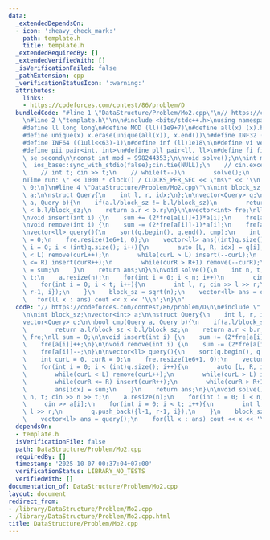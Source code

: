 ```yaml
---
data:
  _extendedDependsOn:
  - icon: ':heavy_check_mark:'
    path: template.h
    title: template.h
  _extendedRequiredBy: []
  _extendedVerifiedWith: []
  _isVerificationFailed: false
  _pathExtension: cpp
  _verificationStatusIcon: ':warning:'
  attributes:
    links:
    - https://codeforces.com/contest/86/problem/D
  bundledCode: "#line 1 \"DataStructure/Problem/Mo2.cpp\"\n// https://codeforces.com/contest/86/problem/D\n\
    \n#line 2 \"template.h\"\n\n#include <bits/stdc++.h>\nusing namespace std;\n \n\
    #define ll long long\n#define MOD (ll)(1e9+7)\n#define all(x) (x).begin(),(x).end()\n\
    #define unique(x) x.erase(unique(all(x)), x.end())\n#define INF32 ((1ull<<31)-1)\n\
    #define INF64 ((1ull<<63)-1)\n#define inf (ll)1e18\n\n#define vi vector<int>\n\
    #define pii pair<int, int>\n#define pll pair<ll, ll>\n#define fi first\n#define\
    \ se second\n\nconst int mod = 998244353;\n\nvoid solve();\n\nint main(){\n  \
    \  ios_base::sync_with_stdio(false);cin.tie(NULL);\n    // cin.exceptions(cin.failbit);\n\
    \    // int t; cin >> t;\n    // while(t--)\n        solve();\n    cerr << \"\\\
    nTime run: \" << 1000 * clock() / CLOCKS_PER_SEC << \"ms\" << '\\n';\n    return\
    \ 0;\n}\n#line 4 \"DataStructure/Problem/Mo2.cpp\"\n\nint block_sz;\nvector<int>\
    \ a;\n\nstruct Query{\n    int l, r, idx;\n};\n\nvector<Query> q;\n\nbool cmp(Query\
    \ a, Query b){\n    if(a.l/block_sz != b.l/block_sz)\n        return a.l/block_sz\
    \ < b.l/block_sz;\n    return a.r < b.r;\n}\n\nvector<int> fre;\nll sum = 0;\n\
    \nvoid insert(int i) {\n    sum += (2*fre[a[i]]+1)*a[i];\n    fre[a[i]]++;\n}\n\
    \nvoid remove(int i) {\n    sum -= (2*fre[a[i]]-1)*a[i];\n    fre[a[i]]--;\n}\n\
    \nvector<ll> query(){\n    sort(q.begin(), q.end(), cmp);\n    int curL = 0, curR\
    \ = 0;\n    fre.resize(1e6+1, 0);\n    vector<ll> ans((int)q.size());\n    for(int\
    \ i = 0; i < (int)q.size(); i++){\n        auto [L, R, idx] = q[i];\n        while(curL\
    \ < L) remove(curL++);\n        while(curL > L) insert(--curL);\n        while(curR\
    \ <= R) insert(curR++);\n        while(curR > R+1) remove(--curR);\n        ans[idx]\
    \ = sum;\n    }\n    return ans;\n}\n\nvoid solve(){\n    int n, t; cin >> n >>\
    \ t;\n    a.resize(n);\n    for(int i = 0; i < n; i++)\n        cin >> a[i];\n\
    \    for(int i = 0; i < t; i++){\n        int l, r; cin >> l >> r;\n        q.push_back({l-1,\
    \ r-1, i});\n    }\n    block_sz = sqrt(n);\n    vector<ll> ans = query();\n \
    \   for(ll x : ans) cout << x << '\\n';\n}\n"
  code: "// https://codeforces.com/contest/86/problem/D\n\n#include \"../../template.h\"\
    \n\nint block_sz;\nvector<int> a;\n\nstruct Query{\n    int l, r, idx;\n};\n\n\
    vector<Query> q;\n\nbool cmp(Query a, Query b){\n    if(a.l/block_sz != b.l/block_sz)\n\
    \        return a.l/block_sz < b.l/block_sz;\n    return a.r < b.r;\n}\n\nvector<int>\
    \ fre;\nll sum = 0;\n\nvoid insert(int i) {\n    sum += (2*fre[a[i]]+1)*a[i];\n\
    \    fre[a[i]]++;\n}\n\nvoid remove(int i) {\n    sum -= (2*fre[a[i]]-1)*a[i];\n\
    \    fre[a[i]]--;\n}\n\nvector<ll> query(){\n    sort(q.begin(), q.end(), cmp);\n\
    \    int curL = 0, curR = 0;\n    fre.resize(1e6+1, 0);\n    vector<ll> ans((int)q.size());\n\
    \    for(int i = 0; i < (int)q.size(); i++){\n        auto [L, R, idx] = q[i];\n\
    \        while(curL < L) remove(curL++);\n        while(curL > L) insert(--curL);\n\
    \        while(curR <= R) insert(curR++);\n        while(curR > R+1) remove(--curR);\n\
    \        ans[idx] = sum;\n    }\n    return ans;\n}\n\nvoid solve(){\n    int\
    \ n, t; cin >> n >> t;\n    a.resize(n);\n    for(int i = 0; i < n; i++)\n   \
    \     cin >> a[i];\n    for(int i = 0; i < t; i++){\n        int l, r; cin >>\
    \ l >> r;\n        q.push_back({l-1, r-1, i});\n    }\n    block_sz = sqrt(n);\n\
    \    vector<ll> ans = query();\n    for(ll x : ans) cout << x << '\\n';\n}"
  dependsOn:
  - template.h
  isVerificationFile: false
  path: DataStructure/Problem/Mo2.cpp
  requiredBy: []
  timestamp: '2025-10-07 00:37:04+07:00'
  verificationStatus: LIBRARY_NO_TESTS
  verifiedWith: []
documentation_of: DataStructure/Problem/Mo2.cpp
layout: document
redirect_from:
- /library/DataStructure/Problem/Mo2.cpp
- /library/DataStructure/Problem/Mo2.cpp.html
title: DataStructure/Problem/Mo2.cpp
---
```


